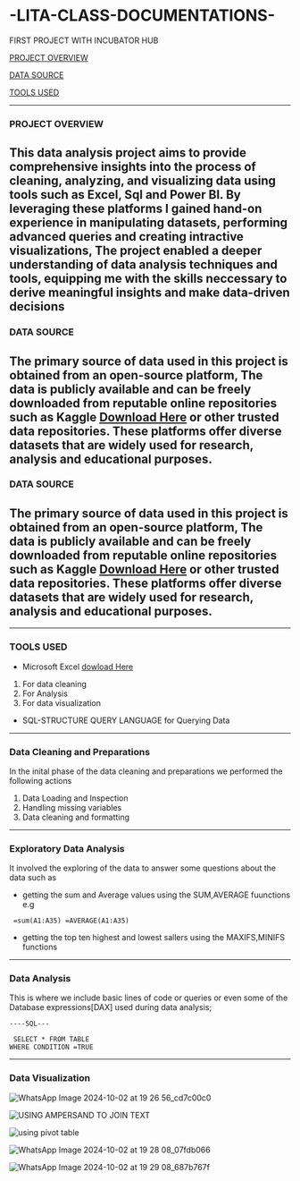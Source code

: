 # -LITA-CLASS-DOCUMENTATIONS-
FIRST PROJECT WITH INCUBATOR HUB


[PROJECT OVERVIEW](#project-overview)

 [DATA SOURCE](#data-source)
 
 [TOOLS USED](#tools-used)

 

---
### PROJECT OVERVIEW

## This data analysis project aims to provide comprehensive insights into the process of cleaning, analyzing, and visualizing data using tools such as Excel, Sql and Power BI. By leveraging these platforms I gained hand-on experience in manipulating datasets, performing advanced queries and creating intractive visualizations, The project enabled a deeper understanding of data analysis techniques and tools, equipping me with the skills neccessary to derive meaningful insights and make data-driven decisions

### DATA SOURCE

## The primary source of data used in this project is obtained from an open-source platform, The data is publicly available and can be freely downloaded from reputable online repositories such as Kaggle [Download Here](https://www.kaggle.com) or other trusted data repositories. These platforms offer diverse datasets that are widely used for research, analysis and educational purposes.

### DATA SOURCE

## The primary source of data used in this project is obtained from an open-source platform, The data is publicly available and can be freely downloaded from reputable online repositories such as Kaggle [Download Here](https://www.kaggle.com) or other trusted data repositories. These platforms offer diverse datasets that are widely used for research, analysis and educational purposes.

---
### TOOLS USED
- Microsoft Excel [dowload Here](https://www.microsoft.com) 
1. For data cleaning
2. For Analysis
3. For data visualization

  - SQL-STRUCTURE QUERY LANGUAGE for Querying Data

---
 ### Data Cleaning and Preparations
  In the inital phase of the data cleaning and preparations we performed the following actions
  
1. Data Loading and Inspection
 2. Handling missing variables
 3. Data cleaning and formatting
    
---
  ### Exploratory Data Analysis
  It involved the exploring of the data to answer some questions about the data such as
  - getting the sum and Average values using the SUM,AVERAGE fuunctions e.g 
```
 =sum(A1:A35) =AVERAGE(A1:A35)
```
    
- getting the top ten highest and lowest sallers using the MAXIFS,MINIFS functions

 ---
 ### Data Analysis
 This is where we include basic lines of code or queries or even some of the Database expressions[DAX] used during data analysis;
 
    ----SQL---
 ```
  SELECT * FROM TABLE
 WHERE CONDITION =TRUE
```
    

---

### Data Visualization


![WhatsApp Image 2024-10-02 at 19 26 56_cd7c00c0](https://github.com/user-attachments/assets/10d71a70-fca2-4623-9451-bacdb6697681)


![USING AMPERSAND TO JOIN TEXT](https://github.com/user-attachments/assets/7d4f27da-e8ae-4a55-9764-6be26ec46856)


![using pivot table](https://github.com/user-attachments/assets/0535c6b4-5ec7-436d-b91b-f29ceb89b078)


![WhatsApp Image 2024-10-02 at 19 28 08_07fdb066](https://github.com/user-attachments/assets/daf2c8b9-1c73-4f85-9325-b42c181eb90e)


![WhatsApp Image 2024-10-02 at 19 29 08_687b767f](https://github.com/user-attachments/assets/c9a19b53-b339-4434-9a6f-9682ddb61911)


